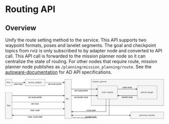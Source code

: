 # Routing API

## Overview

Unify the route setting method to the service. This API supports two waypoint formats, poses and lanelet segments. The goal and checkpoint topics from rviz is only subscribed to by adapter node and converted to API call. This API call is forwarded to the mission planner node so it can centralize the state of routing. For other nodes that require route, mission planner node publishes as `/planning/mission_planning/route`. See the [autoware-documentation](https://autowarefoundation.github.io/autoware-documentation/main/design/autoware-interfaces/ad-api/list/api/routing/) for AD API specifications.

![routing-architecture](images/routing.drawio.svg)
